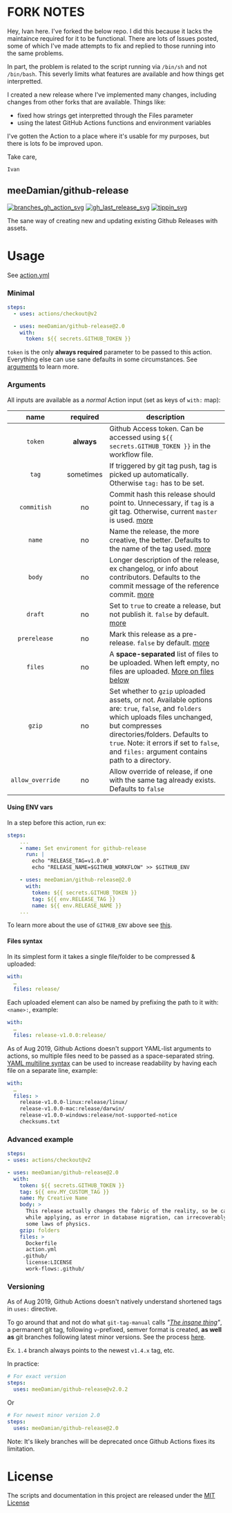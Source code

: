 # FORK NOTES
Hey, Ivan here.
I've forked the below repo. I did this because it lacks the maintaince required for it to be functional.
There are lots of Issues posted, some of which I've made attempts to fix and replied to those running into the same problems.

In part, the problem is related to the script running via `/bin/sh` and not `/bin/bash`.
This severly limits what features are available and how things get interpretted.

I created a new release where I've implemented many changes, including changes from other forks that are available.
Things like:
- fixed how strings get interpretted through the Files parameter
- using the latest GitHub Actions functions and environment variables

I've gotten the Action to a place where it's usable for my purposes, but there is lots fo be improved upon.

Take care,

`Ivan`

## meeDamian/github-release

[![branches_gh_action_svg]][branches_gh_action_url]
[![gh_last_release_svg]][gh_last_release_url]
[![tippin_svg]][tippin_url]

[branches_gh_action_svg]: https://github.com/meeDamian/github-release/workflows/Create%20shortened%20tags/badge.svg
[branches_gh_action_url]: https://github.com/meeDamian/github-release/blob/master/.github/workflows/on-tag.yml
[gh_last_release_svg]: https://img.shields.io/github/v/release/meeDamian/github-release?sort=semver
[gh_last_release_url]: https://github.com/meeDamian/github-release/releases/latest
[tippin_svg]: https://img.shields.io/badge/donate-lightning-FDD023?logo=bitcoin&style=flat
[tippin_url]: https://tippin.me/@meeDamian

The sane way of creating new and updating existing Github Releases with assets.

# Usage

See [action.yml](action.yml)

### Minimal

```yaml
steps:
  - uses: actions/checkout@v2

  - uses: meeDamian/github-release@2.0
    with:
      token: ${{ secrets.GITHUB_TOKEN }}
```

`token` is the only **always required** parameter to be passed to this action. Everything else can use sane defaults in some circumstances. See [arguments] to learn more.

[arguments]: #arguments

### Arguments

All inputs are available as a _normal_ Action input (set as keys of `with:` map):

|       name       |  required  | description                                                                                                                                                                                                                                                                        |
| :--------------: | :--------: | ---------------------------------------------------------------------------------------------------------------------------------------------------------------------------------------------------------------------------------------------------------------------------------- |
|     `token`      | **always** | Github Access token. Can be accessed using `${{ secrets.GITHUB_TOKEN }}` in the workflow file.                                                                                                                                                                                     |
|      `tag`       | sometimes  | If triggered by git tag push, tag is picked up automatically. Otherwise `tag:` has to be set.                                                                                                                                                                                      |
|   `commitish`    |     no     | Commit hash this release should point to. Unnecessary, if `tag` is a git tag. Otherwise, current `master` is used. [more]                                                                                                                                                          |
|      `name`      |     no     | Name the release, the more creative, the better. Defaults to the name of the tag used. [more]                                                                                                                                                                                      |
|      `body`      |     no     | Longer description of the release, ex changelog, or info about contributors. Defaults to the commit message of the reference commit. [more]                                                                                                                                        |
|     `draft`      |     no     | Set to `true` to create a release, but not publish it. `false` by default. [more]                                                                                                                                                                                                  |
|   `prerelease`   |     no     | Mark this release as a pre-release. `false` by default. [more]                                                                                                                                                                                                                     |
|     `files`      |     no     | A **space-separated** list of files to be uploaded. When left empty, no files are uploaded. [More on files below]                                                                                                                                                                  |
|      `gzip`      |     no     | Set whether to `gzip` uploaded assets, or not. Available options are: `true`, `false`, and `folders` which uploads files unchanged, but compresses directories/folders. Defaults to `true`. Note: it errors if set to `false`, and `files:` argument contains path to a directory. |
| `allow_override` |     no     | Allow override of release, if one with the same tag already exists. Defaults to `false`                                                                                                                                                                                            |

[more]: https://developer.github.com/v3/repos/releases/#create-a-release
[More on files below]: #files-syntax

#### Using ENV vars

In a step before this action, run ex:

```yml
steps:
    ...
    - name: Set enviroment for github-release
      run: |
        echo "RELEASE_TAG=v1.0.0"
        echo "RELEASE_NAME=$GITHUB_WORKFLOW" >> $GITHUB_ENV

    - uses: meeDamian/github-release@2.0
      with:
        token: ${{ secrets.GITHUB_TOKEN }}
        tag: ${{ env.RELEASE_TAG }}
        name: ${{ env.RELEASE_NAME }}
    ...
```

To learn more about the use of `GITHUB_ENV` above see [this].

[this]: https://docs.github.com/en/actions/using-workflows/workflow-commands-for-github-actions#setting-an-environment-variable

#### Files syntax

In its simplest form it takes a single file/folder to be compressed & uploaded:

```yaml
with:
  …
  files: release/
```

Each uploaded element can also be named by prefixing the path to it with: `<name>:`, example:

```yaml
with:
  …
  files: release-v1.0.0:release/
```

As of Aug 2019, Github Actions doesn't support YAML-list arguments to actions, so multiple files need to be passed as a space-separated string. [YAML multiline syntax] can be used to increase readability by having each file on a separate line, example:

```yaml
with:
  …
  files: >
    release-v1.0.0-linux:release/linux/
    release-v1.0.0-mac:release/darwin/
    release-v1.0.0-windows:release/not-supported-notice
    checksums.txt
```

[YAML multiline syntax]: https://yaml-multiline.info/

### Advanced example

```yaml
steps:
- uses: actions/checkout@v2

- uses: meeDamian/github-release@2.0
  with:
    token: ${{ secrets.GITHUB_TOKEN }}
    tag: ${{ env.MY_CUSTOM_TAG }}
    name: My Creative Name
    body: >
      This release actually changes the fabric of the reality, so be careful
      while applying, as error in database migration, can irrecoverably wipe
      some laws of physics.
    gzip: folders
    files: >
      Dockerfile
      action.yml
     .github/
      license:LICENSE
      work-flows:.github/
```

### Versioning

As of Aug 2019, Github Actions doesn't natively understand shortened tags in `uses:` directive.

To go around that and not do what `git-tag-manual` calls _"[The insane thing]"_, a permanent git tag, following `v`-prefixed, semver format is created, **as well as** git branches following latest minor versions. See the process [here].

Ex. `1.4` branch always points to the newest `v1.4.x` tag, etc.

In practice:

```yaml
# For exact version
steps:
  uses: meeDamian/github-release@v2.0.2
```

Or

```yaml
# For newest minor version 2.0
steps:
  uses: meeDamian/github-release@2.0
```

Note: It's likely branches will be deprecated once Github Actions fixes its limitation.

[The insane thing]: https://git-scm.com/docs/git-tag#_on_re_tagging
[here]: .github/workflows/on-tag.yml

# License

The scripts and documentation in this project are released under the [MIT License](LICENSE)
